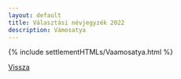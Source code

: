 ```yaml
---
layout: default
title: Választási névjegyzék 2022
description: Vámosatya
---
```


{% include settlementHTMLs/Vaamosatya.html %}

[Vissza](./)